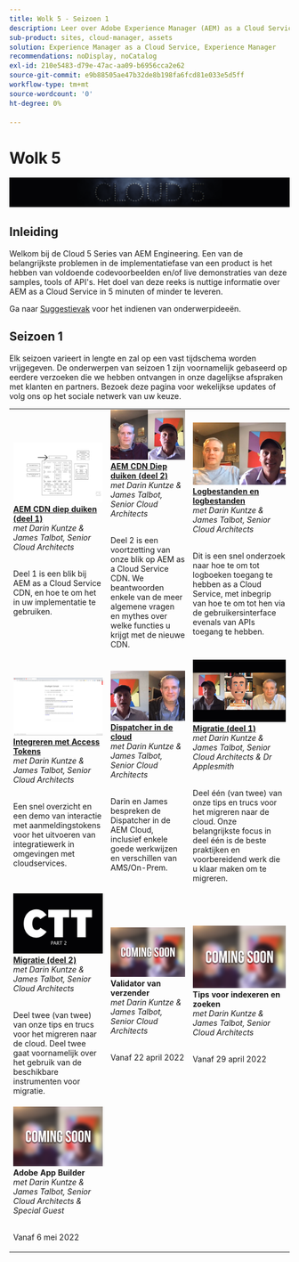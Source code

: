 ```yaml
---
title: Wolk 5 - Seizoen 1
description: Leer over Adobe Experience Manager (AEM) as a Cloud Service van de ingenieurs van de Adobe zelf die het bouwen, en de deskundige diensten die het leveren.
sub-product: sites, cloud-manager, assets
solution: Experience Manager as a Cloud Service, Experience Manager
recommendations: noDisplay, noCatalog
exl-id: 210e5483-d79e-47ac-aa09-b6956cca2e62
source-git-commit: e9b88505ae47b32de8b198fa6fcd81e033e5d5ff
workflow-type: tm+mt
source-wordcount: '0'
ht-degree: 0%

---
```


# Wolk 5

![AEM Deskundigenreeks](./imgs/masthead.png)

## Inleiding

Welkom bij de Cloud 5 Series van AEM Engineering. Een van de belangrijkste problemen in de implementatiefase van een product is het hebben van voldoende codevoorbeelden en/of live demonstraties van deze samples, tools of API&#39;s. Het doel van deze reeks is nuttige informatie over AEM as a Cloud Service in 5 minuten of minder te leveren.

Ga naar [Suggestievak](https://forms.office.com/r/74P5Xz4UH0) voor het indienen van onderwerpideeën.

## Seizoen 1

Elk seizoen varieert in lengte en zal op een vast tijdschema worden vrijgegeven. De onderwerpen van seizoen 1 zijn voornamelijk gebaseerd op eerdere verzoeken die we hebben ontvangen in onze dagelijkse afspraken met klanten en partners. Bezoek deze pagina voor wekelijkse updates of volg ons op het sociale netwerk van uw keuze.

<table>
  <tr>
   <td>
      <a href="./cloud5-aem-cdn-part1.md">
      <img alt="AEM CDN Deel 1" src="./imgs/001-thumb.png"/>
      </a>
      <div>
         <a href="./cloud5-aem-cdn-part1.md"><strong>AEM CDN diep duiken (deel 1)</strong></a>         
         <br/><em>met Darin Kuntze &amp; James Talbot, Senior Cloud Architects</em>
      </div>
      <p>
        <br/>
         Deel 1 is een blik bij AEM as a Cloud Service CDN, en hoe te om het in uw implementatie te gebruiken.
      </p>
     </td>   
     <td>
      <a href="./cloud5-aem-cdn-part2.md">
         <img alt="AEM CDN Deel 2" src="./imgs/002-thumb.png"/>
      </a>
      <div>
         <a href="./cloud5-aem-cdn-part2.md"><strong>AEM CDN Diep duiken (deel 2)</strong></a>
         <br/><em>met Darin Kuntze &amp; James Talbot, Senior Cloud Architects</em>
      </div>
      <p>
        <br/>
         Deel 2 is een voortzetting van onze blik op AEM as a Cloud Service CDN. We beantwoorden enkele van de meer algemene vragen en mythes over welke functies u krijgt met de nieuwe CDN.
      </p>
   </td>
     <td>
        <a href="./cloud5-aem-log-files.md">
            <img alt="Logbestanden en logbestanden" src="./imgs/003-thumb.png"/>
        </a>
      <div>
         <a href="./cloud5-aem-log-files.md"><strong>Logbestanden en logbestanden</strong></a>
         <br/><em>met Darin Kuntze &amp; James Talbot, Senior Cloud Architects</em>
      </div>
      <p>
        <br/>
         Dit is een snel onderzoek naar hoe te om tot logboeken toegang te hebben as a Cloud Service, met inbegrip van hoe te om tot hen via de gebruikersinterface evenals van APIs toegang te hebben.
      </p>
   </td> 
  </tr>
  <tr>
   <td>
        <a href="./cloud5-getting-login-token-integrations.md">
            <img alt="Toegangstokens" src="./imgs/004-thumb.png"/>
        </a>
      <div>
        <a href="./cloud5-getting-login-token-integrations.md"><strong>Integreren met Access Tokens</strong></a>        
         <br/><em>met Darin Kuntze &amp; James Talbot, Senior Cloud Architects</em>
      </div>
      <p>
        <br/>
         Een snel overzicht en een demo van interactie met aanmeldingstokens voor het uitvoeren van integratiewerk in omgevingen met cloudservices.
      </p>
     </td>   
     <td>
      <a href="./cloud5-aem-dispatcher-cloud.md">
      <img alt="Dispatcher in de cloud" src="./imgs/005-thumb.png"/>
       </a>  
      <div>
        <a href="./cloud5-aem-dispatcher-cloud.md"><strong>Dispatcher in de cloud</strong></a>
         <br/><em>met Darin Kuntze &amp; James Talbot, Senior Cloud Architects</em>
      </div>
      <p>
        <br/>
        Darin en James bespreken de Dispatcher in de AEM Cloud, inclusief enkele goede werkwijzen en verschillen van AMS/On-Prem. 
      </p>
   </td>
     <td>
        <a href="./cloud5-aem-content-migration-part-1.md">
            <img alt="Migratie (deel 1)" src="./imgs/006-thumb.png"/>
        </a>
      <div>
         <a href="./cloud5-aem-content-migration-part-1.md"><strong>Migratie (deel 1)</strong></a>
         <br/><em>met Darin Kuntze &amp; James Talbot, Senior Cloud Architects &amp; Dr Applesmith</em>
      </div>
      <p>
        <br/>
         Deel één (van twee) van onze tips en trucs voor het migreren naar de cloud. Onze belangrijkste focus in deel één is de beste praktijken en voorbereidend werk die u klaar maken om te migreren.
      </p>
   </td> 
  </tr>
<tr>
   <td>
        <a href="./cloud5-aem-content-migration-part-2.md">
            <img alt="Migratie (deel 2)" src="./imgs/007-thumb.png"/>
        </a>
      <div>
        <a href="./cloud5-aem-content-migration-part-2.md"><strong>Migratie (deel 2)</strong></a>     
         <br/><em>met Darin Kuntze &amp; James Talbot, Senior Cloud Architects</em>
      </div>
      <p>
        <br/>
         Deel twee (van twee) van onze tips en trucs voor het migreren naar de cloud. Deel twee gaat voornamelijk over het gebruik van de beschikbare instrumenten voor migratie.
      </p>
     </td>   
     <td>
      <img alt="Validator van verzender" src="./imgs/coming-soon.png"/>
      <div>
         <strong>Validator van verzender</strong>
         <br/><em>met Darin Kuntze &amp; James Talbot, Senior Cloud Architects</em>
      </div>
      <p>
        <br/>
         Vanaf 22 april 2022
      </p>
   </td>
     <td>
      <img alt="Tips voor indexeren en zoeken" src="./imgs/coming-soon.png"/>
      <div>
         <strong>Tips voor indexeren en zoeken</strong>
         <br/><em>met Darin Kuntze &amp; James Talbot, Senior Cloud Architects</em>
      </div>
      <p>
        <br/>
         Vanaf 29 april 2022
      </p>
   </td> 
  </tr>
    <tr>
        <td>
            <img alt="Adobe App Builder" src="./imgs/coming-soon.png"/>
            <div>
                <strong>Adobe App Builder</strong><br/>        
                <em>met Darin Kuntze &amp; James Talbot, Senior Cloud Architects &amp; Special Guest</em>
            </div>
            <p><br/>
                Vanaf 6 mei 2022
            </p>
        </td>
        <td></td>
        <td></td>
    </tr>
</table>